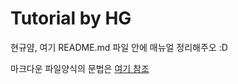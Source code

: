 # Tutorial by HG

현규얌, 여기 README.md 파일 안에 매뉴얼 정리해주오 :D

마크다운 파일양식의 문법은 [여기 참조](https://gist.github.com/ihoneymon/652be052a0727ad59601)


